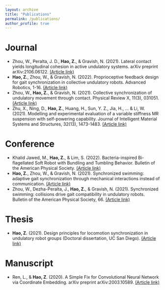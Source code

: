 ```yaml
---
layout: archive
title: "Publications"
permalink: /publications/
author_profile: true
---
```


Journal
======
* Zhou, W., Peralta, J. D., **Hao, Z.**, & Gravish, N. (2021). Lateral contact yields longitudinal cohesion in active undulatory systems. arXiv preprint arXiv:2106.06122.  [(Article link)](https://arxiv.org/abs/2106.06122)
* **Hao, Z.**, Zhou, W., & Gravish, N. (2022). Proprioceptive feedback design for gait synchronization in collective undulatory robots. Advanced Robotics, 1-16.  [(Article link)](https://www.tandfonline.com/doi/abs/10.1080/01691864.2022.2050810?journalCode=tadr20)
* Zhou, W., **Hao, Z.**, & Gravish, N. (2021). Collective synchronization of undulatory movement through contact. Physical Review X, 11(3), 031051. [(Article link)](https://journals.aps.org/prx/accepted/ee07bKb2M3f12909456811f34575a7e178c4843fc)
* Zhu, X., Ning, D., **Hao, Z.**, Huang, H., Sun, Y. Z., Jia, H., ... & Li, W. (2021). Modelling and experimental evaluation of a variable stiffness MR suspension with self-powering capability. Journal of Intelligent Material Systems and Structures, 32(13), 1473-1483. [(Article link)](https://journals.sagepub.com/doi/abs/10.1177/1045389X20986994)

Conference
======
* Khalid Jawed, M., **Hao, Z.**, & Lim, S. (2022). Bacteria-inspired Bi-flagellated Soft Robot with Bundling and Tumbling Behavior. Bulletin of the American Physical Society. [(Article link)](https://meetings.aps.org/Meeting/MAR22/Session/Z08.11)
* **Hao, Z.**, Zhou, W., & Gravish, N. (2021). Synchronized swimming: adaptive gait synchronization through mechanical interactions instead of communication. [(Article link)](https://ir.library.osaka-u.ac.jp/repo/ouka/all/84894/s60b67cd40e086.pdf)
* Zhou, W., Dezha-Peralta, J., **Hao, Z.**, & Gravish, N. (2021). Synchronized swimming: collisions drive gait compatibility in undulatory robots. Bulletin of the American Physical Society, 66. [(Article link)](https://meetings.aps.org/Meeting/MAR21/Session/R14.9)

Thesis
======
* **Hao, Z.** (2021). Design principles for locomotion synchronization in undulatory robot groups (Doctoral dissertation, UC San Diego). [(Article link)](https://escholarship.org/uc/item/4842p306)

Manuscript
======
* Ren, L., & **Hao, Z**. (2020). A Simple Fix for Convolutional Neural Network via Coordinate Embedding. arXiv preprint arXiv:2003.10589. [(Article link)](https://arxiv.org/abs/2003.10589)
